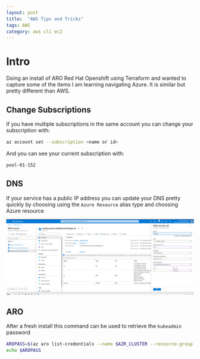 ```yaml
---
layout: post
title:  "AWS Tips and Tricks"
tags: AWS
category: aws cli ec2
---
```


# Intro

Doing an install of ARO Red Hat Openshift using Terraform and wanted to capture some of the items I am learning navigating Azure. It is similar but pretty different than AWS.

## Change Subscriptions

If you have multiple subscriptions in the same account you can change your subscription with:

```sh
az account set --subscription <name or id>
```

And you can see your current subscription with:

```sh
pool-01-152
```

## DNS

If your service has a public IP address you can update your DNS pretty quickly by choosing using the `Azure Resource` alias type and choosing Azure resource

![](assets/living_post/azure-tips/dns-a-record.png)

## ARO

After a fresh install this command can be used to retrieve the `kubeadmin` password

```sh
AROPASS=$(az aro list-credentials --name $AZR_CLUSTER --resource-group $AZR_RESOURCE_GROUP -o tsv --query kubeadminPassword)
echo $AROPASS
```